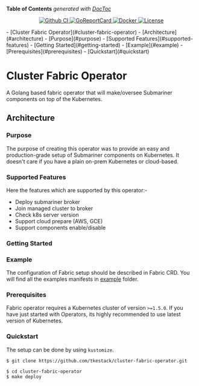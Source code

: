 
<!-- START doctoc generated TOC please keep comment here to allow auto update -->
<!-- DON'T EDIT THIS SECTION, INSTEAD RE-RUN doctoc TO UPDATE -->
**Table of Contents**  *generated with [DocToc](https://github.com/thlorenz/doctoc)*
<p align="center">
  <a href="https://github.com/tkestack/cluster-fabric-operator">
    <img src="https://github.com/tkestack/cluster-fabric-operator/workflows/CI%20Pipeline/badge.svg" alt="Github CI">
  </a>
  <a href="https://goreportcard.com/report/github.com/tkestack/cluster-fabric-operator">
    <img src="https://goreportcard.com/badge/github.com/tkestack/cluster-fabric-operator" alt="GoReportCard">
  </a>
  <a href="https://quay.io/repository/danielxlee/cluster-fabric-operator">
    <img src="https://img.shields.io/badge/container-ready-green" alt="Docker">
  </a>
  <a href="https://github.com/tkestack/cluster-fabric-operator/master/LICENSE">
    <img src="https://img.shields.io/badge/License-Apache%202.0-blue.svg" alt="License">
  </a>
</p>
- [Cluster Fabric Operator](#cluster-fabric-operator)
  - [Architecture](#architecture)
    - [Purpose](#purpose)
    - [Supported Features](#supported-features)
    - [Getting Started](#getting-started)
    - [Example](#example)
    - [Prerequisites](#prerequisites)
    - [Quickstart](#quickstart)

<!-- END doctoc generated TOC please keep comment here to allow auto update -->

# Cluster Fabric Operator

A Golang based fabric operator that will make/oversee Submariner components on top of the Kubernetes.

## Architecture


### Purpose

The purpose of creating this operator was to provide an easy and production-grade setup of Submariner components on Kubernetes. It doesn't care if you have a plain on-prem Kubernetes or cloud-based.

### Supported Features

Here the features which are supported by this operator:-

- Deploy submariner broker
- Join managed cluster to broker
- Check k8s server version
- Support cloud prepare (AWS, GCE)
- Support components enable/disable

### Getting Started

### Example

The configuration of Fabric setup should be described in Fabric CRD. You will find all the examples manifests in [example](./config/samples) folder.

### Prerequisites

Fabric operator requires a Kubernetes cluster of version `>=1.5.0`. If you have just started with Operators, its highly recommended to use latest version of Kubernetes.

### Quickstart

The setup can be done by using `kustomize`.

```shell
$ git clone https://github.com/tkestack/cluster-fabric-operator.git
```

```shell
$ cd cluster-fabric-operator
$ make deploy
```

